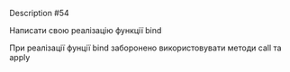 
Description #54

Написати свою реалізацію функції bind

При реалізації фунції bind заборонено використовувати 
методи call та apply
